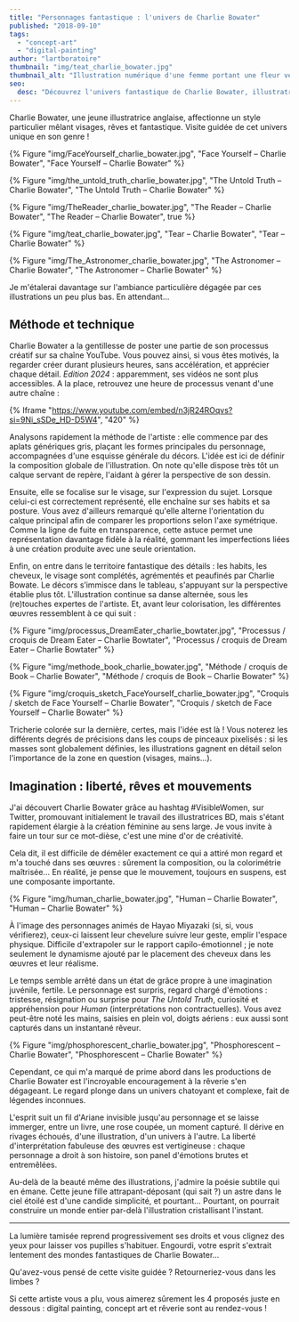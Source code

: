```yaml
---
title: "Personnages fantastique : l'univers de Charlie Bowater"
published: "2018-09-10"
tags: 
  - "concept-art"
  - "digital-painting"
author: "lartboratoire"
thumbnail: "img/teat_charlie_bowater.jpg"
thumbnail_alt: "Illustration numérique d'une femme portant une fleur vermeil à sa bouche - Charlie Bowater"
seo:
  desc: "Découvrez l'univers fantastique de Charlie Bowater, illustratrice anglaise, à travers ses créations captivantes mêlant rêves et émotions."
---
```


Charlie Bowater, une jeune illustratrice anglaise, affectionne un style particulier mêlant visages, rêves et fantastique. Visite guidée de cet univers unique en son genre !

{% Figure "img/FaceYourself_charlie_bowater.jpg", "Face Yourself – Charlie Bowater", "Face Yourself – Charlie Bowater" %}

{% Figure "img/the_untold_truth_charlie_bowater.jpg", "The Untold Truth – Charlie Bowater", "The Untold Truth – Charlie Bowater" %}

{% Figure "img/TheReader_charlie_bowater.jpg", "The Reader – Charlie Bowater", "The Reader – Charlie Bowater", true %}


{% Figure "img/teat_charlie_bowater.jpg", "Tear – Charlie Bowater", "Tear – Charlie Bowater" %}

{% Figure "img/The_Astronomer_charlie_bowater.jpg", "The Astronomer – Charlie Bowater", "The Astronomer – Charlie Bowater" %}

Je m'étalerai davantage sur l'ambiance particulière dégagée par ces illustrations un peu plus bas. En attendant...

## Méthode et technique

Charlie Bowater a la gentillesse de poster une partie de son processus créatif sur sa chaîne YouTube. Vous pouvez ainsi, si vous êtes motivés, la regarder créer durant plusieurs heures, sans accélération, et apprécier chaque détail. *Edition 2024* : apparemment, ses vidéos ne sont plus accessibles. A la place, retrouvez une heure de processus venant d'une autre chaîne :

{% Iframe "https://www.youtube.com/embed/n3jR24ROqvs?si=9Ni_sSDe_HD-D5W4", "420" %}


Analysons rapidement la méthode de l'artiste : elle commence par des aplats génériques gris, plaçant les formes principales du personnage, accompagnées d'une esquisse générale du décors. L'idée est ici de définir la composition globale de l'illustration. On note qu'elle dispose très tôt un calque servant de repère, l'aidant à gérer la perspective de son dessin.

Ensuite, elle se focalise sur le visage, sur l'expression du sujet. Lorsque celui-ci est correctement représenté, elle enchaîne sur ses habits et sa posture. Vous avez d'ailleurs remarqué qu'elle alterne l'orientation du calque principal afin de comparer les proportions selon l'axe symétrique. Comme la ligne de fuite en transparence, cette astuce permet une représentation davantage fidèle à la réalité, gommant les imperfections liées à une création produite avec une seule orientation.

Enfin, on entre dans le territoire fantastique des détails : les habits, les cheveux, le visage sont complétés, agrémentés et peaufinés par Charlie Bowate. Le décors s’immisce dans le tableau, s'appuyant sur la perspective établie plus tôt. L'illustration continue sa danse alternée, sous les (re)touches expertes de l'artiste. Et, avant leur colorisation, les différentes œuvres ressemblent à ce qui suit :

{% Figure "img/processus_DreamEater_charlie_bowtater.jpg", "Processus / croquis de Dream Eater – Charlie Bowtater", "Processus / croquis de Dream Eater – Charlie Bowtater" %}

{% Figure "img/methode_book_charlie_bowater.jpg", "Méthode / croquis de Book – Charlie Bowater", "Méthode / croquis de Book – Charlie Bowater" %}

{% Figure "img/croquis_sketch_FaceYourself_charlie_bowater.jpg", "Croquis / sketch de Face Yourself – Charlie Bowater", "Croquis / sketch de Face Yourself – Charlie Bowater" %}

Tricherie colorée sur la dernière, certes, mais l'idée est là ! Vous noterez les différents degrés de précisions dans les coups de pinceaux pixelisés : si les masses sont globalement définies, les illustrations gagnent en détail selon l'importance de la zone en question (visages, mains...).

## Imagination : liberté, rêves et mouvements

J'ai découvert Charlie Bowater grâce au hashtag #VisibleWomen, sur Twitter, promouvant initialement le travail des illustratrices BD, mais s'étant rapidement élargie à la création féminine au sens large. Je vous invite à faire un tour sur ce mot-dièse, c'est une mine d'or de créativité.

Cela dit, il est difficile de démêler exactement ce qui a attiré mon regard et m'a touché dans ses œuvres : sûrement la composition, ou la colorimétrie maîtrisée... En réalité, je pense que le mouvement, toujours en suspens, est une composante importante.

{% Figure "img/human_charlie_bowater.jpg", "Human – Charlie Bowater", "Human – Charlie Bowater" %}

À l'image des personnages animés de Hayao Miyazaki (si, si, vous vérifierez), ceux-ci laissent leur chevelure suivre leur geste, emplir l'espace physique. Difficile d'extrapoler sur le rapport capilo-émotionnel ; je note seulement le dynamisme ajouté par le placement des cheveux dans les œuvres et leur réalisme.

Le temps semble arrêté dans un état de grâce propre à une imagination juvénile, fertile. Le personnage est surpris, regard chargé d'émotions : tristesse, résignation ou surprise pour _The Untold Truth_, curiosité et appréhension pour _Human_ (interprétations non contractuelles). Vous avez peut-être noté les mains, saisies en plein vol, doigts aériens : eux aussi sont capturés dans un instantané rêveur.

{% Figure "img/phosphorescent_charlie_bowater.jpg", "Phosphorescent – Charlie Bowater", "Phosphorescent – Charlie Bowater" %}

Cependant, ce qui m'a marqué de prime abord dans les productions de Charlie Bowater est l'incroyable encouragement à la rêverie s'en dégageant. Le regard plonge dans un univers chatoyant et complexe, fait de légendes inconnues.

L'esprit suit un fil d'Ariane invisible jusqu'au personnage et se laisse immerger, entre un livre, une rose coupée, un moment capturé. Il dérive en rivages échoués, d'une illustration, d'un univers à l'autre. La liberté d'interprétation fabuleuse des œuvres est vertigineuse : chaque personnage a droit à son histoire, son panel d'émotions brutes et entremêlées.

Au-delà de la beauté même des illustrations, j'admire la poésie subtile qui en émane. Cette jeune fille attrapant-déposant (qui sait ?) un astre dans le ciel étoilé est d'une candide simplicité, et pourtant... Pourtant, on pourrait construire un monde entier par-delà l'illustration cristallisant l'instant.

* * *

La lumière tamisée reprend progressivement ses droits et vous clignez des yeux pour laisser vos pupilles s'habituer. Engourdi, votre esprit s'extrait lentement des mondes fantastiques de Charlie Bowater...

Qu'avez-vous pensé de cette visite guidée ? Retourneriez-vous dans les limbes ? 

Si cette artiste vous a plu, vous aimerez sûrement les 4 proposés juste en dessous : digital painting, concept art et rêverie sont au rendez-vous !
